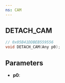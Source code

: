 ```yaml
---
ns: CAM
---
```

## DETACH_CAM

```c
// 0x05B41DDBEB559556
void DETACH_CAM(Any p0);
```

## Parameters
* **p0**:

